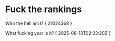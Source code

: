 # Fuck the rankings

Who the hell am I?
{ 21024368 }

What fucking year is it?
[ 2025-06-18T02:03:20Z ]
